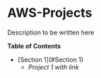 # AWS-Projects
Description to be written here

**Table of Contents**
 - [Section 1](#Section 1)
   - *Project 1 with link*
